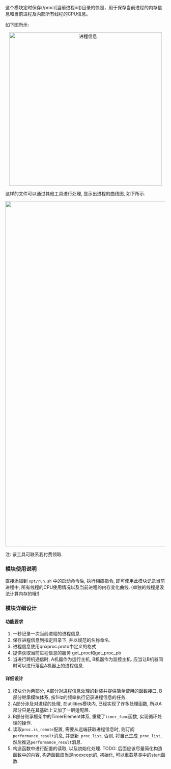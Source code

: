 
这个模块定时保存(/proc/[当前进程id])目录的快照，用于保存当前进程的内存信息和当前进程及内部所有线程的CPU信息。

如下图所示:

<dl>
<p align="center">
<img alt="进程信息" src="../../../doc/images/processing_info.png" width="480"/>
</p>
</dl>

这样的文件可以通过其他工具进行处理, 显示出进程的曲线图, 如下所示.

<dl>
<p align="center">
<img alt="进程曲线图" src="../../../doc/images/processing_curve.png" width="1080"/>
</p>
</dl>

注: 该工具可联系我付费领取.

### 模块使用说明

直接添加到 `opt/run.sh` 中的启动命令后, 执行相应指令, 即可使用此模块记录当前进程中, 所有线程的CPU使用情况以及当前进程的内存变化曲线. (单独的线程是没法计算内存的哦!)

### 模块详细设计

#### 功能要求

1. 一秒记录一次当前进程的进程信息.
2. 保存进程信息到指定目录下, 并以规范的名称命名.
3. 进程信息使用qnxproc.proto中定义的格式
4. 提供获取当前进程信息的服务 get_proc和get_proc_pb
5. 当进行跨机通信时, A机器作为运行主机, B机器作为监控主机. 应当让B机器同时可以进行落盘A机器上的进程信息. 

#### 详细设计

1. 模块分为两部分, A部分对进程信息处理的封装并提供简单使用的函数接口, B部分继承模块体系, 按1Hz的频率执行记录进程信息的任务.
2. A部分涉及对进程的处理, 在utilities模块内, 已经实现了许多处理函数, 所以A部分只是在其基础上又加了一层适配层.
3. B部分继承框架中的TimerElement体系, 重载了`timer_func`函数, 实现循环处理的操作.
4. 读取`proc.is_remote`配置, 需要从远端获取进程信息时, 则订阅`performance_result`消息, 并更新`_proc_list`, 否则, 将自己生成`_proc_list`, 然后推送`performance_result`消息.
5. 构造函数中进行配置的读取, 以及初始化处理. TODO: 后面应该尽量简化构造函数中的内容, 构造函数应当是noexcept的, 初始化, 可以重载基类中的start函数.
